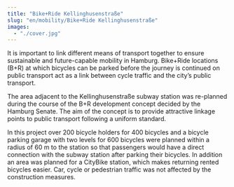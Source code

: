 ```yaml
---
title: "Bike+Ride Kellinghusenstraße"
slug: "en/mobility/Bike+Ride Kellinghusenstraße"
images:
  - "./cover.jpg"
---
```


It is important to link different means of transport together to
ensure sustainable and future-capable mobility in Hamburg. Bike+Ride
locations (B+R) at which bicycles can be parked before the journey is
continued on public transport act as a link between cycle traffic and
the city’s public transport.

The area adjacent to the Kellinghusenstraße subway station was
re-planned during the course of the B+R development concept decided by
the Hamburg Senate. The aim of the concept is to provide attractive
linkage points to public transport following a uniform standard.

In this project over 200 bicycle holders for 400 bicycles and a
bicycle parking garage with two levels for 600 bicycles were planned
within a radius of 60 m to the station so that passengers would have a
direct connection with the subway station after parking their bicycles.
In addition an area was planned for a CityBike station, which makes
returning rented bicycles easier. Car, cycle or pedestrian traffic was
not affected by the construction measures.
